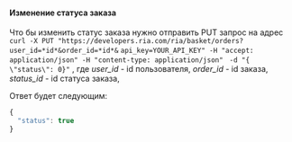 #### Изменение статуса заказа

Что бы изменить статус заказа нужно отправить PUT запрос на адрес
`curl -X PUT "https://developers.ria.com/ria/basket/orders?user_id=*id*&order_id=*id*&`
`api_key=YOUR_API_KEY" -H "accept: application/json" -H "content-type: application/json"`
` -d "{ \"status\": 0}"` 
 , где *user_id* - id пользователя, *order_id* - id заказа, *status_id* - id статуса заказа, 

 
 
 Ответ будет следующим:
```javascript
{
  "status": true
}
```
